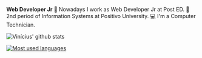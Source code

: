 **Web Developer Jr** 
💙 Nowadays I work as Web Developer Jr at Post ED. 
📘 2nd period of Information Systems at Positivo University. 
💻 I'm a Computer Technician. 

![Vinícius' github stats](https://github-readme-stats.vercel.app/api/?username=viniciusgugelmin&show_icons=true&title_color=fff&icon_color=0be3dc&text_color=9f9f9f&bg_color=151515) 

[![Most used languages](https://github-readme-stats.vercel.app/api/top-langs/?username=viniciusgugelmin&layout=compact)](https://github.com/viniciusgugelmin/github-readme-stats)
